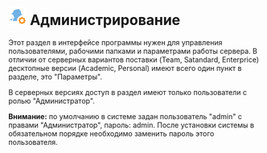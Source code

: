 # ![](../images/icons/admin_18/admin_default-01.svg) Администрирование

Этот раздел в интерфейсе программы нужен для управления пользователями, рабочими папками и параметрами работы сервера. В отличии от серверных вариантов поставки (Team, Satandard, Enterprice) десктопные версии (Academic, Personal) имеют всего один пункт в разделе, это "Параметры".

В серверных версиях доступ в раздел имеют только пользователи с ролью "Администратор".

**Внимание:** по умолчанию в системе задан пользователь "admin" с правами "Администратор", пароль: admin.
После установки системы в обязательном порядке необходимо заменить пароль этого пользователя.